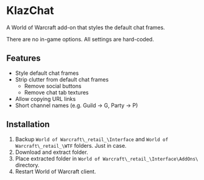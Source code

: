 # KlazChat

A World of Warcraft add-on that styles the default chat frames.

There are no in-game options. All settings are hard-coded.

## Features

- Style default chat frames
- Strip clutter from default chat frames
    - Remove social buttons
    - Remove chat tab textures
- Allow copying URL links
- Short channel names (e.g. Guild -> G, Party -> P)

## Installation

1. Backup `World of Warcraft\_retail_\Interface` and `World of Warcraft\_retail_\WTF` folders. Just in case.
2. Download and extract folder.
3. Place extracted folder in `World of Warcraft\_retail_\Interface\AddOns\` directory.
4. Restart World of Warcraft client.
